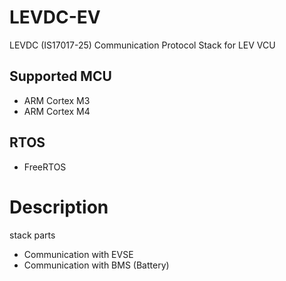 # LEVDC-EV
LEVDC (IS17017-25) Communication Protocol Stack for LEV VCU 
## Supported MCU 
  - ARM Cortex M3
  - ARM Cortex M4
## RTOS
  - FreeRTOS
  
# Description
  stack parts
  - Communication with EVSE
  - Communication with BMS (Battery)
   

